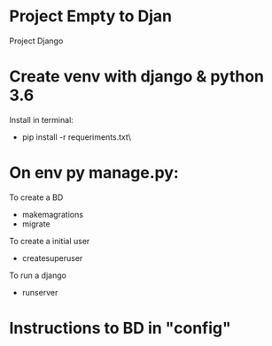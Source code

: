 # Project Empty to Djan
Project Django


# Create venv with django & python 3.6

Install in terminal:
- pip install -r requeriments.txt\

# On env py manage.py:

To create a BD
- makemagrations
- migrate

To create a initial user
- createsuperuser 

To run a django
- runserver

# Instructions to BD in "config"
